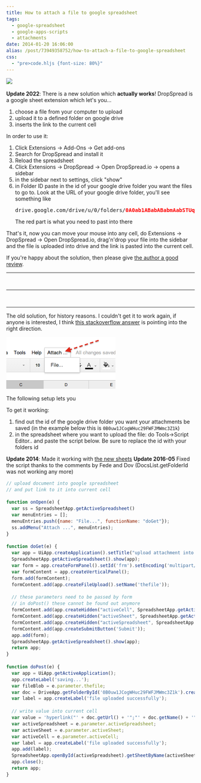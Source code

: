 ```yaml
---
title: How to attach a file to google spreadsheet
tags:
  - google-spreadsheet
  - google-apps-scripts
  - attachments
date: 2014-01-20 16:06:00
alias: /post/73949358752/how-to-attach-a-file-to-google-spreadsheet
css:
  - "pre>code.hljs {font-size: 80%}"
---
```


![](/images/sheet-upload.gif)

**Update 2022**: There is a new solution which **actually works**! DropSpread is a google sheet extension which let's you…

1. choose a file from your computer to upload
2. upload it to a defined folder on google drive
3. inserts the link to the current cell

In order to use it:

1. Click Extensions -> Add-Ons -> Get add-ons
2. Search for DropSpread and install it
3. Reload the spreadsheet
4. Click Extensions -> DropSpread -> Open DropSpread.io -> opens a sidebar
5. in the sidebar next to settings, click "show"
6. in Folder ID paste in the id of your google drive folder you want the files to go to. Look at the URL of your google drive folder, you'll see something like <pre>drive.google.com/drive/u/0/folders/<strong style="color: red">0A0ab1ABabABabmAabSTUqrFkTkk</strong>?resourcekey=0-vWjySqCUUgZUcgvA2Kno8A</pre> The red part is what you need to past into there

That's it, now you can move your mouse into any cell, do Extensions -> DropSpread -> Open DropSpread.io, drag'n'drop your file into the sidebar and the file is uploaded into drive and the link is pasted into the current cell.

If you're happy about the solution, then please give [the author a good review](https://workspace.google.com/marketplace/app/dropspread/1038626361348).

-----------

&nbsp;

-----------

&nbsp;

-----------

The old solution, for history reasons. I couldn't get it to work again, if anyone is interested, I think [this stackoverflow answer](https://stackoverflow.com/questions/57090349/uploading-file-to-spreadsheet-shows-uiapp-has-been-deprecated-please-use-htmls) is pointing into the right direction.

![attach file](/images/attach.png)

The following setup lets you


<!-- more -->

To get it working:

1.  find out the id of the google drive folder you want your attachments be saved (in the example below this is `0B0uw1JCogWHuc29FWFJMWmc3Z1k`)
2.  in the spreadsheet where you want to upload the file: do Tools→Script Editor.. and paste the script below. Be sure to replace the id with your folders id

**Update 2014**: Made it working with [the new sheets](http://googleblog.blogspot.ch/2013/12/new-google-sheets-faster-more-powerful.html)
**Update 2016-05** Fixed the script thanks to the comments by Fede and Dov (DocsList.getFolderId was not working any more)

```javascript
// upload document into google spreadsheet
// and put link to it into current cell

function onOpen(e) {
  var ss = SpreadsheetApp.getActiveSpreadsheet()
  var menuEntries = [];
  menuEntries.push({name: "File...", functionName: "doGet"});
  ss.addMenu("Attach ...", menuEntries);
}

function doGet(e) {
  var app = UiApp.createApplication().setTitle("upload attachment into Google Drive");
  SpreadsheetApp.getActiveSpreadsheet().show(app);
  var form = app.createFormPanel().setId('frm').setEncoding('multipart/form-data');
  var formContent = app.createVerticalPanel();
  form.add(formContent);  
  formContent.add(app.createFileUpload().setName('thefile'));

  // these parameters need to be passed by form
  // in doPost() these cannot be found out anymore
  formContent.add(app.createHidden("activeCell", SpreadsheetApp.getActiveRange().getA1Notation()));
  formContent.add(app.createHidden("activeSheet", SpreadsheetApp.getActiveSheet().getName()));
  formContent.add(app.createHidden("activeSpreadsheet", SpreadsheetApp.getActiveSpreadsheet().getId()));
  formContent.add(app.createSubmitButton('Submit'));
  app.add(form);
  SpreadsheetApp.getActiveSpreadsheet().show(app);
  return app;
}

function doPost(e) {
  var app = UiApp.getActiveApplication();
  app.createLabel('saving...');
  var fileBlob = e.parameter.thefile;
  var doc = DriveApp.getFolderById('0B0uw1JCogWHuc29FWFJMWmc3Z1k').createFile(fileBlob);
  var label = app.createLabel('file uploaded successfully');

  // write value into current cell
  var value = 'hyperlink("' + doc.getUrl() + '";"' + doc.getName() + '")'
  var activeSpreadsheet = e.parameter.activeSpreadsheet;
  var activeSheet = e.parameter.activeSheet;
  var activeCell = e.parameter.activeCell;
  var label = app.createLabel('file uploaded successfully');
  app.add(label);
  SpreadsheetApp.openById(activeSpreadsheet).getSheetByName(activeSheet).getRange(activeCell).setFormula(value);
  app.close();
  return app;
}

```
